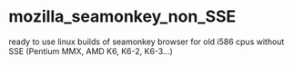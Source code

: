 # mozilla_seamonkey_non_SSE
ready to use linux builds of seamonkey browser for old i586 cpus without SSE (Pentium MMX, AMD K6, K6-2, K6-3...)
